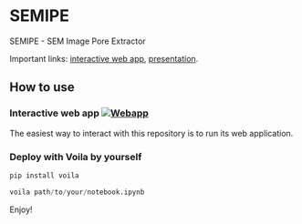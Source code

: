 # SEMIPE
SEMIPE - SEM Image Pore Extractor

Important links:
[interactive web app](http://www.semipe.utko.feec.vutbr.cz/),
[presentation](https://www.researchgate.net/publication/353131919_SEMIPE_-_SEM_Image_Pore_Extractor?channel=doi&linkId=60e8c76b1c28af345859694c&showFulltext=true).

## How to use
### Interactive web app [![Webapp](https://gitlab.com/hararticles/group-testing-simulations/uploads/78c7a022bf34165162b4e66e078e24b5/badge_webapp.svg)](http://www.semipe.utko.feec.vutbr.cz)

The easiest way to interact with this repository is to run its web application. 

### Deploy with Voila by yourself
```python
pip install voila
```

```python
voila path/to/your/notebook.ipynb
```
Enjoy!

